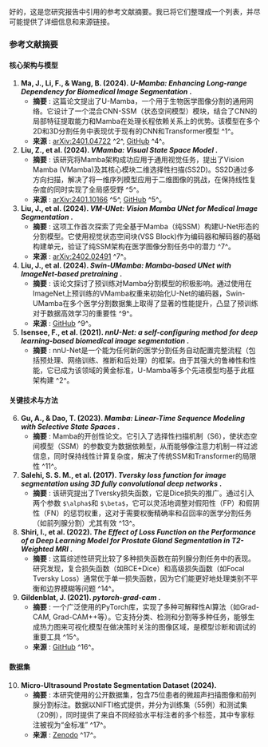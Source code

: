 好的，这是您研究报告中引用的参考文献摘要。我已将它们整理成一个列表，并尽可能提供了详细信息和来源链接。

### 参考文献摘要

#### 核心架构与模型

1. **Ma, J., Li, F., & Wang, B. (2024).  *U-Mamba: Enhancing Long-range Dependency for Biomedical Image Segmentation* .**
   * **摘要** : 这篇论文提出了U-Mamba，一个用于生物医学图像分割的通用网络。它设计了一个混合CNN-SSM（状态空间模型）模块，结合了CNN的局部特征提取能力和Mamba在处理长程依赖关系上的优势。该模型在多个2D和3D分割任务中表现优于现有的CNN和Transformer模型 ^1^。
   * **来源** : [arXiv:2401.04722](https://arxiv.org/abs/2401.04722) ^2^,
     [GitHub](https://github.com/bowang-lab/U-Mamba) ^4^。
2. **Liu, Z., et al. (2024).  *VMamba: Visual State Space Model* .**
   * **摘要** : 该研究将Mamba架构成功应用于通用视觉任务，提出了Vision Mamba (VMamba)及其核心模块二维选择性扫描(SS2D)。SS2D通过多方向扫描，解决了将一维序列模型应用于二维图像的挑战，在保持线性复杂度的同时实现了全局感受野 ^5^。
   * **来源** : [arXiv:2401.10166](https://arxiv.org/abs/2401.10166) ^5^,
     [GitHub](https://github.com/MzeroMiko/VMamba) ^5^。
3. **Liu, J., et al. (2024).  *VM-UNet: Vision Mamba UNet for Medical Image Segmentation* .**
   * **摘要** : 这项工作首次探索了完全基于Mamba（纯SSM）构建U-Net形态的分割模型。它使用视觉状态空间块(VSS Block)作为编码器和解码器的基础构建单元，验证了纯SSM架构在医学图像分割任务中的潜力 ^7^。
   * **来源** : [arXiv:2402.02491](https://arxiv.org/abs/2402.02491) ^7^。
4. **Liu, J., et al. (2024).  *Swin-UMamba: Mamba-based UNet with ImageNet-based pretraining* .**
   * **摘要** : 该论文探讨了预训练对Mamba分割模型的积极影响。通过使用在ImageNet上预训练的VMamba权重来初始化U-Net的编码器，Swin-UMamba在多个医学分割数据集上取得了显著的性能提升，凸显了预训练对于数据高效学习的重要性 ^9^。
   * **来源** : [GitHub](https://github.com/openmedlab/Swin-UMamba) ^9^。
5. **Isensee, F., et al. (2021).  *nnU-Net: a self-configuring method for deep learning-based biomedical image segmentation* .**
   * **摘要** : nnU-Net是一个能为任何新的医学分割任务自动配置完整流程（包括预处理、网络训练、推断和后处理）的框架。由于其强大的鲁棒性和性能，它已成为该领域的黄金标准，U-Mamba等多个先进模型均基于此框架构建 ^2^。

#### 关键技术与方法

6. **Gu, A., & Dao, T. (2023).  *Mamba: Linear-Time Sequence Modeling with Selective State Spaces* .**
   * **摘要** : Mamba的开创性论文。它引入了选择性扫描机制（S6），使状态空间模型（SSM）的参数变为数据依赖型，从而能够像注意力机制一样过滤信息，同时保持线性计算复杂度，解决了传统SSM和Transformer的局限性 ^11^。
7. **Salehi, S. S. M., et al. (2017).  *Tversky loss function for image segmentation using 3D fully convolutional deep networks* .**
   * **摘要** : 该研究提出了Tversky损失函数，它是Dice损失的推广。通过引入两个参数 `$\alpha$`和 `$\beta$`，它可以灵活地调整对假阳性（FP）和假阴性（FN）的惩罚权重，这对于需要权衡精确率和召回率的医学分割任务（如前列腺分割）尤其有效 ^13^。
8. **Shiri, I., et al. (2022).  *The Effect of Loss Function on the Performance of a Deep Learning Model for Prostate Gland Segmentation in T2-Weighted MRI* .**
   * **摘要** : 这篇综述性研究比较了多种损失函数在前列腺分割任务中的表现。研究发现，复合损失函数（如BCE+Dice）和高级损失函数（如Focal Tversky Loss）通常优于单一损失函数，因为它们能更好地处理类别不平衡和边界模糊等问题 ^14^。
9. **Gildenblat, J. (2021).  *pytorch-grad-cam* .**
   * **摘要** : 一个广泛使用的PyTorch库，实现了多种可解释性AI算法（如Grad-CAM, Grad-CAM++等）。它支持分类、检测和分割等多种任务，能够生成热力图来可视化模型在做决策时关注的图像区域，是模型诊断和调试的重要工具 ^15^。
   * **来源** : [GitHub](https://github.com/jacobgil/pytorch-grad-cam) ^16^。

#### 数据集

10. **Micro-Ultrasound Prostate Segmentation Dataset (2024).**
    * **摘要** : 本研究使用的公开数据集，包含75位患者的微超声扫描图像和前列腺分割标注。数据以NIFTI格式提供，并分为训练集（55例）和测试集（20例），同时提供了来自不同经验水平标注者的多个标签，其中专家标注被视为“金标准” ^17^。
    * **来源** : [Zenodo](https://zenodo.org/records/10475293) ^17^。
